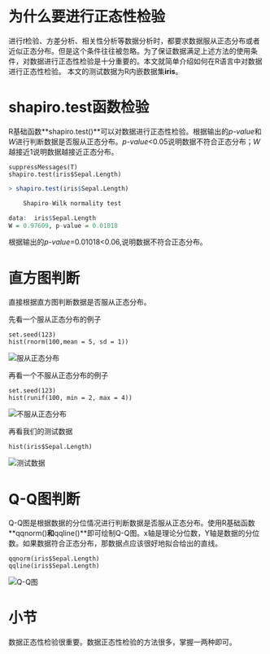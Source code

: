 # 为什么要进行正态性检验

进行*t*检验、方差分析、相关性分析等数据分析时，都要求数据服从正态分布或者近似正态分布。但是这个条件往往被忽略。为了保证数据满足上述方法的使用条件，对数据进行正态性检验是十分重要的。本文就简单介绍如何在R语言中对数据进行正态性检验。
本文的测试数据为R内嵌数据集**iris**。

# shapiro.test函数检验

R基础函数**shapiro.test()**可以对数据进行正态性检验。根据输出的*p-value*和*W*进行判断数据是否服从正态分布。*p-value*<0.05说明数据不符合正态分布；*W*越接近1说明数据越接近正态分布。

```{r}
suppressMessages(T)
shapiro.test(iris$Sepal.Length)
```

```R
> shapiro.test(iris$Sepal.Length)

	Shapiro-Wilk normality test

data:  iris$Sepal.Length
W = 0.97609, p-value = 0.01018
```



根据输出的*p-value*=0.01018<0.06,说明数据不符合正态分布。

# 直方图判断

直接根据直方图判断数据是否服从正态分布。

先看一个服从正态分布的例子

```{r}
set.seed(123)
hist(rnorm(100,mean = 5, sd = 1))
```

![服从正态分布](https://github.com/lixiang117423/PLANTOMIX/raw/master/20200309%E3%80%90R%E6%8A%80%E8%83%BD%E3%80%91R%E8%AF%AD%E8%A8%80%E4%B8%AD%E5%AF%B9%E6%95%B0%E6%8D%AE%E8%BF%9B%E8%A1%8C%E6%AD%A3%E6%80%81%E6%80%A7%E6%A3%80%E9%AA%8C/figures/1.png)

再看一个不服从正态分布的例子

```{r}
set.seed(123)
hist(runif(100, min = 2, max = 4))
```

![不服从正态分布](https://github.com/lixiang117423/PLANTOMIX/raw/master/20200309%E3%80%90R%E6%8A%80%E8%83%BD%E3%80%91R%E8%AF%AD%E8%A8%80%E4%B8%AD%E5%AF%B9%E6%95%B0%E6%8D%AE%E8%BF%9B%E8%A1%8C%E6%AD%A3%E6%80%81%E6%80%A7%E6%A3%80%E9%AA%8C/figures/2.png)

再看我们的测试数据

```{r}
hist(iris$Sepal.Length)
```

![测试数据](https://github.com/lixiang117423/PLANTOMIX/raw/master/20200309%E3%80%90R%E6%8A%80%E8%83%BD%E3%80%91R%E8%AF%AD%E8%A8%80%E4%B8%AD%E5%AF%B9%E6%95%B0%E6%8D%AE%E8%BF%9B%E8%A1%8C%E6%AD%A3%E6%80%81%E6%80%A7%E6%A3%80%E9%AA%8C/figures/3.png)

# Q-Q图判断

Q-Q图是根据数据的分位情况进行判断数据是否服从正态分布。使用R基础函数**qqnorm()**和**qqline()**即可绘制Q-Q图。x轴是理论分位数，Y轴是数据的分位数。如果数据符合正态分布，那数据点应该很好地拟合给出的直线。
```{r}
qqnorm(iris$Sepal.Length)
qqline(iris$Sepal.Length)
```

![Q-Q图](https://github.com/lixiang117423/PLANTOMIX/raw/master/20200309%E3%80%90R%E6%8A%80%E8%83%BD%E3%80%91R%E8%AF%AD%E8%A8%80%E4%B8%AD%E5%AF%B9%E6%95%B0%E6%8D%AE%E8%BF%9B%E8%A1%8C%E6%AD%A3%E6%80%81%E6%80%A7%E6%A3%80%E9%AA%8C/figures/4.png)

# 小节

数据正态性检验很重要。数据正态性检验的方法很多，掌握一两种即可。